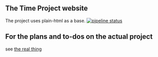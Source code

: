 ## The Time Project website

The project uses plain-html as a base.
[![pipeline status](https://gitlab.com/evilz/project-dhialga/badges/master/pipeline.svg)](https://gitlab.com/evilz/project-dhialga/commits/master)

## For the plans and to-dos on the actual project

see [the real thing](https:/gitlab.com/evilz/temporal-nyaki)
